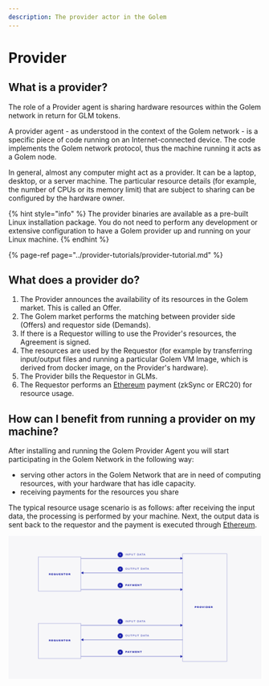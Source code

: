 ```yaml
---
description: The provider actor in the Golem
---
```


# Provider

## What is a provider?

The role of a Provider agent is sharing hardware resources within the Golem network in return for GLM tokens.

A provider agent - as understood in the context of the Golem network - is a specific piece of code running on an Internet-connected device. The code implements the Golem network protocol, thus the machine running it acts as a Golem node.

In general, almost any computer might act as a provider. It can be a laptop, desktop, or a server machine. The particular resource details \(for example, the number of CPUs or its memory limit\) that are subject to sharing can be configured by the hardware owner.

{% hint style="info" %}
The provider binaries are available as a pre-built Linux installation package. You do not need to perform any development or extensive configuration to have a Golem provider up and running on your Linux machine.
{% endhint %}

{% page-ref page="../provider-tutorials/provider-tutorial.md" %}

## What does a provider do?

1. The Provider announces the availability of its resources in the Golem market. This is called an Offer.
2. The Golem market performs the matching between provider side \(Offers\) and requestor side  \(Demands\).
3. If there is a Requestor willing to use the Provider's resources, the Agreement is signed.
4. The resources are used by the Requestor \(for example by transferring input/output files and running a particular Golem VM Image, which is derived from docker image, on the Provider's hardware\).
5. The Provider bills the Requestor in GLMs.
6. The Requestor performs an [Ethereum](https://ethereum.org/) payment \(zkSync or ERC20\) for resource usage.

## How can I benefit from running a provider on my machine?

After installing and running the Golem Provider Agent you will start participating in the Golem Network in the following way:

* serving other actors in the Golem Network that are in need of computing resources, with your hardware that has idle capacity.
* receiving payments for the resources you share

The typical resource usage scenario is as follows: after receiving the input data, the processing is performed by your machine. Next, the output data is sent back to the requestor and the payment is executed through [Ethereum](https://ethereum.org/).

![](../.gitbook/assets/tnm-docs-infographics-02.jpg)

